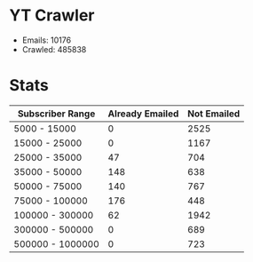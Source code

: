 # YT Crawler
- Emails: 10176
- Crawled: 485838

# Stats
| Subscriber Range  | Already Emailed | Not Emailed |
|-------|-------|-------|
| 5000 - 15000 | 0 | 2525 |
| 15000 - 25000 | 0 | 1167 |
| 25000 - 35000 | 47 | 704 |
| 35000 - 50000 | 148 | 638 |
| 50000 - 75000 | 140 | 767 |
| 75000 - 100000 | 176 | 448 |
| 100000 - 300000 | 62 | 1942 |
| 300000 - 500000 | 0 | 689 |
| 500000 - 1000000 | 0 | 723 |
